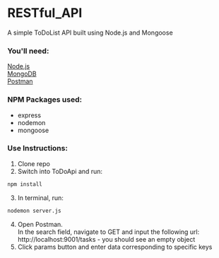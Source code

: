 # RESTful_API
A simple ToDoList API built using Node.js and Mongoose

### You'll need:
[Node.js](https://nodejs.org/en/)<br>
[MongoDB](https://www.mongodb.com/download-center?jmp=nav)<br>
[Postman](https://www.getpostman.com/)

### NPM Packages used:
- express
- nodemon
- mongoose

### Use Instructions:
1) Clone repo
2) Switch into ToDoApi and run:
```bash
npm install
```
3) In terminal, run:
```bash
nodemon server.js
```
4) Open Postman.<br>
In the search field, navigate to GET and input the following url: http://localhost:9001/tasks - you should see an empty object
5) Click params button and enter data corresponding to specific keys
